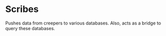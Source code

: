 # Scribes

Pushes data from creepers to various databases. Also, acts as a bridge to query these databases. 